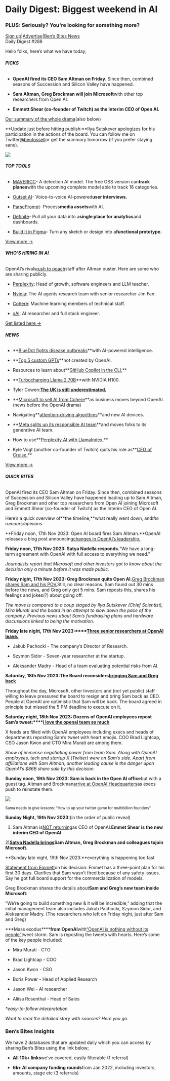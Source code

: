 # Daily Digest: Biggest weekend in AI

### PLUS: Seriously? You're looking for something more?

[Sign up](https://www.bensbites.co/?utm_source=bensbites\&utm_medium=referral\&utm_campaign=daily-digest-biggest-weekend-in-ai)|[Advertise](https://sponsor.bensbites.co/?utm_source=bensbites\&utm_medium=referral\&utm_campaign=daily-digest-biggest-weekend-in-ai)|[Ben’s Bites News](https://news.bensbites.co/?utm_source=bensbites\&utm_medium=referral\&utm_campaign=daily-digest-biggest-weekend-in-ai)\
Daily Digest #288

Hello folks, here’s what we have today;

###### **PICKS**

- **OpenAI fired its CEO Sam Altman on Friday**. Since then, combined seasons of Succession and Silicon Valley have happened.

- **Sam Altman, Greg Brockman will join Microsoft**with other top researchers from Open AI.

- **Emmett Shear (co-founder of Twitch) as the Interim CEO of Open AI.**

[Our summary of the whole drama](https://bensbites.beehiiv.com/p/open-ai-fires-sam-altman-weekend-drama-summarized)(also below)

\*\*Update just before hitting publish:\*\*Ilya Sutskever apologizes for his participation in the actions of the board. You can follow me on Twitter[@bentossell](https://twitter.com/bentossell?utm_source=bensbites\&utm_medium=referral\&utm_campaign=daily-digest-biggest-weekend-in-ai)or get the summary tomorrow (if you prefer staying sane).

![](https://media.beehiiv.com/cdn-cgi/image/fit=scale-down,format=auto,onerror=redirect,quality=80/uploads/asset/file/68affc8c-1129-4c54-a505-f345fd05a7be/image.png?t=1700487188)

###### **TOP TOOLS**

- [MAVERICC](https://github.com/stephansturges/MAVERICC?utm_source=bensbites\&utm_medium=referral\&utm_campaign=daily-digest-biggest-weekend-in-ai)- A detection AI model. The free OSS version can**track planes**with the upcoming complete model able to track 16 categories.

- [Outset AI](https://twitter.com/AaronLCannon/status/1725536185249153187?utm_source=bensbites\&utm_medium=referral\&utm_campaign=daily-digest-biggest-weekend-in-ai)- Voice-to-voice AI-powered**user interviews.**

- [ParsePrompt](https://parseprompt.ai/?utm_source=bensbites\&utm_medium=referral\&utm_campaign=daily-digest-biggest-weekend-in-ai)- Process**media assets**with AI.

- [Definite](https://www.definite.app/?utm_source=bensbites\&utm_medium=referral\&utm_campaign=daily-digest-biggest-weekend-in-ai)- Pull all your data into a**single place for analytics**and dashboards.

- [Build it in Figma](https://github.com/jordansinger/build-it-figma-ai?utm_source=bensbites\&utm_medium=referral\&utm_campaign=daily-digest-biggest-weekend-in-ai)- Turn any sketch or design into a**functional prototype.**

[View more →](https://news.bensbites.co/tags/show?utm_source=bensbites\&utm_medium=referral\&utm_campaign=daily-digest-biggest-weekend-in-ai)

###### **WHO’S HIRING IN AI**

OpenAI’s rivals[rush to poach](https://www.theinformation.com/articles/openais-rivals-rush-to-poach-openai-staff-after-altman-ouster?rc=bdorru\&utm_source=bensbites\&utm_medium=referral\&utm_campaign=daily-digest-biggest-weekend-in-ai)staff after Altman ouster. Here are some who are sharing publicly.

- [Perplexity](https://blog.perplexity.ai/careers?utm_source=bensbites\&utm_medium=referral\&utm_campaign=daily-digest-biggest-weekend-in-ai): Head of growth, software engineers and LLM teacher.

- [Nvidia](https://twitter.com/DrJimFan/status/1726490491452379250?utm_source=bensbites\&utm_medium=referral\&utm_campaign=daily-digest-biggest-weekend-in-ai): The AI agents research team with senior researcher Jim Fan.

- [Cohere](https://twitter.com/aidangomez/status/1725623116339056806?utm_source=bensbites\&utm_medium=referral\&utm_campaign=daily-digest-biggest-weekend-in-ai): Machine learning members of technical staff.

- [xAI](https://twitter.com/ChrisJBakke/status/1726474673817588154?utm_source=bensbites\&utm_medium=referral\&utm_campaign=daily-digest-biggest-weekend-in-ai): AI researcher and full stack engineer.

[Get listed here →](mailto:ben+hiring@bensbites.co)

###### **NEWS**

- \*\*[BlueDot fights disease outbreaks](https://cohere.com/customer-stories/bluedot?utm_source=bensbites\&utm_medium=referral\&utm_campaign=daily-digest-biggest-weekend-in-ai)\*\*with AI-powered intelligence.

- \*\*[Top 5 custom GPTs](https://imrat.com/top-5-custom-gpts-0df5c1ce88cf?utm_source=bensbites\&utm_medium=referral\&utm_campaign=daily-digest-biggest-weekend-in-ai)\*\*not created by OpenAI.

- Resources to learn about\*\*[GitHub Copilot in the CLI.](https://docs.github.com/en/copilot/github-copilot-in-the-cli?utm_source=bensbites\&utm_medium=referral\&utm_campaign=daily-digest-biggest-weekend-in-ai)\*\*

- \*\*[Turbocharging Llama 2 70B](https://blog.perplexity.ai/blog/turbocharging-llama-2-70b-with-nvidia-h100?utm_source=bensbites\&utm_medium=referral\&utm_campaign=daily-digest-biggest-weekend-in-ai)\*\*with NVIDIA H100.

- Tyler Cowen:**[The UK is still underestimated.](https://www.newstatesman.com/the-weekend-interview/2023/11/tyler-cowen-the-uk-is-still-underestimated?utm_source=bensbites\&utm_medium=referral\&utm_campaign=daily-digest-biggest-weekend-in-ai)**

- \*\*[Microsoft to sell AI from Cohere](https://www.theinformation.com/briefings/microsoft-to-sell-ai-from-cohere-as-business-moves-beyond-openai?utm_source=bensbites\&utm_medium=referral\&utm_campaign=daily-digest-biggest-weekend-in-ai)\*\*as business moves beyond OpenAI. (news before the OpenAI drama)

- Navigating\*\*[attention-driving algorithms](https://www.implications.com/p/navigating-attention-driving-algorithms?utm_source=bensbites\&utm_medium=referral\&utm_campaign=daily-digest-biggest-weekend-in-ai)\*\*and new AI devices.

- \*\*[Meta splits up its responsible AI team](https://www.theinformation.com/articles/meta-breaks-up-its-responsible-ai-team?rc=bdorru\&utm_source=bensbites\&utm_medium=referral\&utm_campaign=daily-digest-biggest-weekend-in-ai)\*\*and moves folks to its generative AI team.

- How to use\*\*[Perplexity AI with LlamaIndex.](https://www.youtube.com/watch?app=desktop\&v=PHEZ6AHR57w)\*\*

- Kyle Vogt (another co-founder of Twitch) quits his role as\*\*[CEO of Cruise.](https://twitter.com/kvogt/status/1726428099217400178?utm_source=bensbites\&utm_medium=referral\&utm_campaign=daily-digest-biggest-weekend-in-ai)\*\*

[View more →](https://news.bensbites.co/tags/news/trending?utm_source=bensbites\&utm_medium=referral\&utm_campaign=daily-digest-biggest-weekend-in-ai)

###### **QUICK BITES**

OpenAI fired its CEO Sam Altman on Friday. Since then, combined seasons of Succession and Silicon Valley have happened leading up to Sam Altman, Greg Brockman and other top researchers from Open AI joining Microsoft and Emmett Shear (co-founder of Twitch) as the Interim CEO of Open AI.

Here’s a quick overview of\*\*the timeline,\*\*what really went down, and*the rumours/opinions*

\*\*Friday noon, 17th Nov 2023: Open AI board fires Sam Altman.\*\*OpenAI releases a blog post announcing[changes in OpenAI’s leadership.](https://openai.com/blog/openai-announces-leadership-transition?utm_source=bensbites\&utm_medium=referral\&utm_campaign=daily-digest-biggest-weekend-in-ai)

**Friday noon, 17th Nov 2023: Satya Nadella responds.**“We have a long-term agreement with OpenAI with full access to everything we need.”

*Journalists report that Microsoft and other investors got to know about the decision only a minute before it was made public.*

**Friday night, 17th Nov 2023: Greg Brockman quits Open AI.**[Greg Brockman shares Sam and his POV.](https://twitter.com/gdb/status/1725736242137182594?utm_source=bensbites\&utm_medium=referral\&utm_campaign=daily-digest-biggest-weekend-in-ai)Still, no clear reasons. Sam found out 30 mins before the news, and Greg only got 5 mins. Sam reposts this, shares his feelings and jokes(?) about going off.

*The move is compared to a coup staged by Ilya Sutskever (Chief Scientist), Mira Murati and the board in an attempt to slow down the pace of the company. Previous news about Sam’s fundraising plans and hardware discussions linked to being the motivation.*

**Friday late night, 17th Nov 2023:\*\*\*\*[Three senior researchers at OpenAI leave.](https://www.theinformation.com/articles/three-senior-openai-researchers-resign-as-crisis-deepens?utm_source=bensbites\&utm_medium=referral\&utm_campaign=daily-digest-biggest-weekend-in-ai)**

- Jakub Pachocki - The company’s Director of Research.

- Szymon Sidor - Seven-year researcher at the startup.

- Aleksander Madry - Head of a team evaluating potential risks from AI.

**Saturday, 18th Nov 2023:****The Board reconsiders****[bringing Sam and Greg back](https://www.theverge.com/2023/11/18/23967199/breaking-openai-board-in-discussions-with-sam-altman-to-return-as-ceo?utm_source=bensbites\&utm_medium=referral\&utm_campaign=daily-digest-biggest-weekend-in-ai)**

Throughout the day, Microsoft, other Investors and (not yet public) staff willing to leave pressured the board to resign and bring Sam back as CEO. People at OpenAI are optimistic that Sam will be back. The board agreed in principle but missed the 5 PM deadline to execute on it.

**Saturday night, 18th Nov 2023: Dozens of OpenAI employees repost Sam’s tweet:\*\*\*\*[i love the openai team so much](https://x.com/sama/status/1726099792600903681?utm_source=bensbites\&utm_medium=referral\&utm_campaign=daily-digest-biggest-weekend-in-ai)**

X feeds are filled with OpenAI employees including execs and heads of departments reposting Sam’s tweet with heart emojis. COO Brad Lightcap, CSO Jason Kwon and CTO Mira Murati are among them.

*Show of immense negotiating power from team Sam. Along with OpenAI employees, tech and startup X (Twitter) were on Sam’s side. Apart from affiliations with Sam Altman, another leading cause is the danger upon OpenAI’s $86B share sale by this decision.*

**Sunday noon, 19th Nov 2023: Sam is back in the Open AI office**but with a guest tag. Altman and Brockman[arrive at OpenAI Headquarters](https://www.theinformation.com/articles/openai-execs-invite-altman-brockman-to-headquarters-in-push-to-reinstate-them?rc=bdorru\&utm_source=bensbites\&utm_medium=referral\&utm_campaign=daily-digest-biggest-weekend-in-ai)as execs push to reinstate them.

![](https://media.beehiiv.com/cdn-cgi/image/fit=scale-down,format=auto,onerror=redirect,quality=80/uploads/asset/file/2dbf0e99-21a2-4bdf-aafa-3c43adb5dfb7/image.png?t=1700481783)

<small>Sama needs to give lessons: “How to up your twitter game for multibillion founders”</small>

**Sunday Night, 19th Nov 2023:**(in the order of public reveal)

1. Sam Altman is[NOT returning](https://www.theinformation.com/articles/breaking-sam-altman-will-not-return-as-ceo-of-openai?utm_source=bensbites\&utm_medium=referral\&utm_campaign=daily-digest-biggest-weekend-in-ai)as CEO of OpenAI.**Emmet Shear is the new interim CEO of OpenAI.**

2\)**[Satya Nadella brings](https://twitter.com/satyanadella/status/1726509045803336122?utm_source=bensbites\&utm_medium=referral\&utm_campaign=daily-digest-biggest-weekend-in-ai)**Sam Altman, Greg Brockman and colleagues to**join Microsoft.**

\*\*Sunday late night, 19th Nov 2023:\*\*everything is happening too fast

[Statement from Emmett](https://twitter.com/eshear/status/1726526112019382275?utm_source=bensbites\&utm_medium=referral\&utm_campaign=daily-digest-biggest-weekend-in-ai)on his decision: Emmet has a three-point plan for his first 30 days. Clarifies that Sam wasn’t fired because of any safety issues. Say he got full board support for the commercialization of models.

Greg Brockman shares the details about**Sam and Greg’s new team inside Microsoft**:

“We’re going to build something new & it will be incredible,” adding that the initial management team also includes Jakub Pachocki, Szymon Sidor, and Aleksander Madry. (The researchers who left on Friday night, just after Sam and Greg)

***Mass exodus\******from OpenAI**with[“](https://twitter.com/search?q=OpenAI+is+nothing+without+its+people\&src=recent_search_click)[OpenAI is nothing without its people](https://twitter.com/search?q=OpenAI+is+nothing+without+its+people\&src=recent_search_click)[”](https://twitter.com/search?q=OpenAI+is+nothing+without+its+people\&src=recent_search_click)tweet storm. Sam is reposting the tweets with hearts. Here’s some of the key people included:

- Mira Murati - CTO

- Brad Lightcap - COO

- Jason Kwon - CSO

- Boris Power - Head of Applied Research

- Jason Wei - AI researcher

- Aliisa Rosenthal - Head of Sales

*\*easy-to-follow interpretation*

*Want to read the detailed story with sources? Here you go.*

### Ben’s Bites Insights

We have 2 databases that are updated daily which you can access by sharing Ben’s Bites using the link below;

- **All 10k+ links**we’ve covered, easily filterable (1 referral)

- **6k+ AI company funding rounds**from Jan 2022, including investors, amounts, stage etc (3 referrals)
